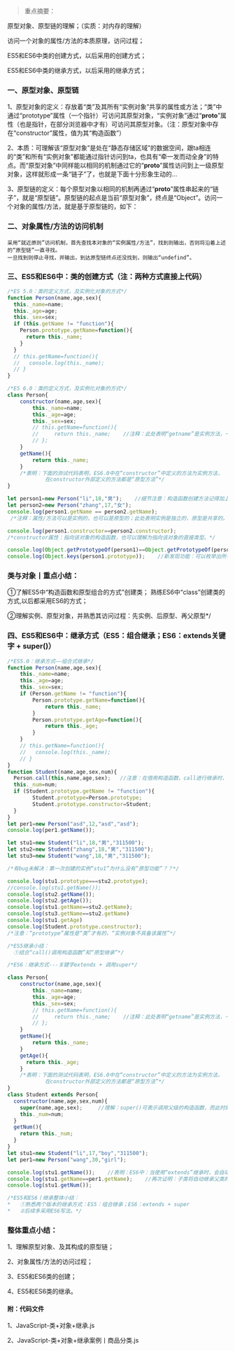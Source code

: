 ﻿ > 重点摘要：

原型对象、原型链的理解；（实质：对内存的理解）

访问一个对象的属性/方法的本质原理，访问过程；

ES5和ES6中类的创建方式，以后采用的创建方式；

ES5和ES6中类的继承方式，以后采用的继承方式；

### 一、原型对象、原型链

1、原型对象的定义：存放着“类”及其所有“实例对象”共享的属性或方法；“类”中通过“prototype”属性（一个指针）可访问其原型对象，“实例对象”通过“__proto__”属性（也是指针，在部分浏览器中才有）可访问其原型对象。（注：原型对象中存在“constructor”属性，值为其“构造函数”）

2、本质：可理解该“原型对象”是处在“静态存储区域”的数据空间，跟ta相连的“类”和所有“实例对象”都能通过指针访问到ta，也具有“牵一发而动全身”的特点。而“原型对象”中同样能以相同的机制通过它的“__proto__”属性访问到上一级原型对象，这样就形成一条“链子”了，也就是下面十分形象生动的...

3、原型链的定义：每个原型对象以相同的机制再通过“__proto__”属性串起来的“链子”，就是“原型链”。原型链的起点是当前“原型对象”，终点是“Object”。访问一个对象的属性/方法，就是基于原型链的，如下：


### 二、对象属性/方法的访问机制

    采用“就近原则”访问机制，首先查找本对象的“实例属性/方法”，找到则输出，否则将沿着上述的“原型链”一直寻找。
    一旦找到则停止寻找，并输出，到达原型链终点还没找到，则输出“undefind”。

### 三、ES5和ES6中：类的创建方式（注：两种方式直接上代码）

```javascript
/*ES 5.0：类的定义方式，及实例化对象的方式*/
function Person(name,age,sex){
  this._name=name;
  this._age=age;
  this._sex=sex;
  if (this.getName != "function"){
    Person.prototype.getName=function(){
      return this._name;
    }
  }
  // this.getName=function(){
  //   console.log(this._name);
  // }
}

/*ES 6.0：类的定义方式，及实例化对象的方式*/
class Person{
    constructor(name,age,sex){
        this._name=name;
        this._age=age;
        this._sex=sex;
        // this.getName=function(){
        //     return this._name;    //注释：此处表明“getname”是实例方法，一般很少用；
        // };
    }
    getName(){
        return this._name;
    }
    /*表明：下面的测试代码表明，ES6.0中在“constructor”中定义的方法为实例方法，
            在constructor外部定义的方法都是“原型方法”*/
}

let person1=new Person("li",18,"男");    //细节注意：构造函数创建方法记得加上“new”
let person2=new Person("zhang",17,"女");
console.log(person1.getName == person2.getName);
 /*注释：属性/方法可以是实例的，也可以是原型的；此处表明实例是独立的，原型是共享的。*/

console.log(person1.constructor==person2.constructor);
/*constructor属性：指向该对象的构造函数，也可以理解为指向该对象的直接类型。*/

console.log(Object.getPrototypeOf(person1)==Object.getPrototypeOf(person2));
console.log(Object.keys(person1.prototype));    //新发现功能：可以枚举出所有原型属性，但ES6中class则不允许。
```

### 类与对象丨重点小结：

 ①了解ES5中“构造函数和原型组合的方式”创建类；
   熟练ES6中“class”创建类的方式,以后都采用ES6的方式；

 ②理解实例、原型对象，并熟悉其访问过程：先实例、后原型、再父原型*/

### 四、ES5和ES6中：继承方式（ES5：组合继承；ES6：extends关键字 + super()）

```javascript
/*ES5.0：继承方式——组合式继承*/
function Person(name,age,sex){
    this._name=name;
    this._age=age;
    this._sex=sex;
    if (Person.getName != "function"){
        Person.prototype.getName=function(){
            return this._name;
        }
        Person.prototype.getAge=function(){
            return this._age;
        }
    }
    // this.getName=function(){
    //   console.log(this._name);
    // }
}
function Student(name,age,sex,num){
  Person.call(this,name,age,sex);   //注意：在借用构造函数，call进行继承时，传入this同时，也要写入新的参数
  this._num=num;
  if (Student.prototype.getName != "function"){
        Student.prototype=Person.prototype;
        Student.prototype.constructor=Student;
  }
}
let per1=new Person("asd",12,"asd","asd");
console.log(per1.getName());

let stu1=new Student("li",18,"男","311500");
let stu2=new Student("zhang",18,"男","311500");
let stu3=new Student("wang",18,"男","311500");

/*有bug未解决：第一次创建的实例“stu1”为什么没有“原型功能”？？*/

console.log(stu1.prototype===stu2.prototype);
//console.log(stu1.getName());
console.log(stu2.getName());
console.log(stu2.getAge());
console.log(stu1.getName==stu2.getName);
console.log(stu3.getName==stu2.getName)
console.log(stu1.getAge)
console.log(Student.prototype.constructor);
/*注意：“prototype”属性是“类”才有的，“实例对象不具备该属性”*/

/*ES5继承小结：
  ①结合“call()调用构造函数”和“原型继承”*/

/*ES6：继承方式---关键字extends + 调用super*/

class Person{
    constructor(name,age,sex){
        this._name=name;
        this._age=age;
        this._sex=sex;
        // this.getName=function(){
        //     return this._name;    //注释：此处表明“getname”是实例方法，一般很少用；
        // };
    }
    getName(){
        return this._name;
    }
    getAge(){
      return this._age;
    }
    /*表明：下面的测试代码表明，ES6.0中在“constructor”中定义的方法为实例方法，
            在constructor外部定义的方法都是“原型方法”*/
}
class Student extends Person{
  constructor(name,age,sex,num){
    super(name,age,sex);     //理解：super()可表示调用父级的构造函数，而此时的this则指向“Student”
    this._num=num;
  }
  getNum(){
    return this._num;
  }
}
let stu1=new Student("li",17,"boy","311500");
let per1=new Person("wang",30,"girl");

console.log(stu1.getName());    //表明：ES6中：当使用“extends”继承时，会自动继承父类的“原型属性/方法”，不必再次声明
console.log(stu1.getName==per1.getName);    //再次证明：子类将自动继承父类的“原型属性/方法”
console.log(stu1.getNum());

/*ES5和ES6丨继承整体小结：
*   ①熟悉两个版本的继承方式：ES5：组合继承；ES6：extends + super
*   ②后续多采用ES6写法。*/
```

### 整体重点小结：

1、理解原型对象、及其构成的原型链；

2、对象属性/方法的访问过程；

3、ES5和ES6类的创建；

4、ES5和ES6类的继承。


#### 附：代码文件

1、JavaScript-类+对象+继承.js

2、JavaScript-类+对象+继承案例丨商品分类.js
    
